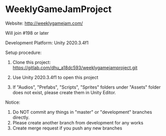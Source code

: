 # WeeklyGameJamProject
Website: http://weeklygamejam.com/

Will join #198 or later

Development Platform: Unity 2020.3.4f1

Setup procedure:
1. Clone this project:
https://gitlab.com/dhu_a18dc593/weeklygamejamproject.git

2. Use Unity 2020.3.4f1 to open this project

3. If "Audios", "Prefabs", "Scripts", "Sprites" folders under "Assets" folder does not exist,
please create them in Unity Editor.

Notice:
1. Do NOT commit any things in "master" or "development" branches directly.
2. Please create another branch from development for any works
3. Create merge request if you push any new branches

